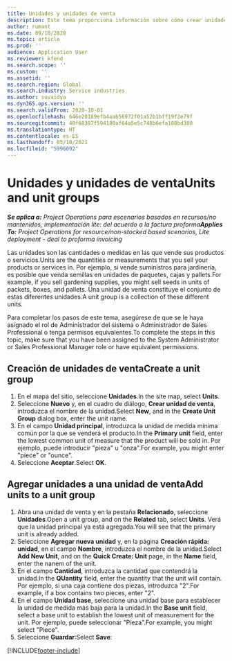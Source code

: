 ```yaml
---
title: Unidades y unidades de venta
description: Este tema proporciona información sobre cómo crear unidades y unidades de venta en Dynamics 365 Project Operations.
author: rumant
ms.date: 09/18/2020
ms.topic: article
ms.prod: ''
audience: Application User
ms.reviewer: kfend
ms.search.scope: ''
ms.custom: ''
ms.assetid: ''
ms.search.region: Global
ms.search.industry: Service industries
ms.author: suvaidya
ms.dyn365.ops.version: ''
ms.search.validFrom: 2020-10-01
ms.openlocfilehash: 646e20189efb4aab56972f01a52b1bff19f2e79f
ms.sourcegitcommit: 40f68387f594180af64a5e5c748b6efa188bd300
ms.translationtype: HT
ms.contentlocale: es-ES
ms.lasthandoff: 05/10/2021
ms.locfileid: "5996092"
---
```

# <a name="units-and-unit-groups"></a><span data-ttu-id="3fcd4-103">Unidades y unidades de venta</span><span class="sxs-lookup"><span data-stu-id="3fcd4-103">Units and unit groups</span></span>

<span data-ttu-id="3fcd4-104">_**Se aplica a:** Project Operations para escenarios basados en recursos/no mantenidos, implementación lite: del acuerdo a la factura proforma_</span><span class="sxs-lookup"><span data-stu-id="3fcd4-104">_**Applies To:** Project Operations for resource/non-stocked based scenarios, Lite deployment - deal to proforma invoicing_</span></span>

<span data-ttu-id="3fcd4-105">Las unidades son las cantidades o medidas en las que vende sus productos o servicios.</span><span class="sxs-lookup"><span data-stu-id="3fcd4-105">Units are the quantities or measurements that you sell your products or services in.</span></span> <span data-ttu-id="3fcd4-106">Por ejemplo, si vende suministros para jardinería, es posible que venda semillas en unidades de paquetes, cajas y pallets.</span><span class="sxs-lookup"><span data-stu-id="3fcd4-106">For example, if you sell gardening supplies, you might sell seeds in units of packets, boxes, and pallets.</span></span> <span data-ttu-id="3fcd4-107">Una unidad de venta constituye el conjunto de estas diferentes unidades.</span><span class="sxs-lookup"><span data-stu-id="3fcd4-107">A unit group is a collection of these different units.</span></span>

<span data-ttu-id="3fcd4-108">Para completar los pasos de este tema, asegúrese de que se le haya asignado el rol de Administrador del sistema o Administrador de Sales Professional o tenga permisos equivalentes.</span><span class="sxs-lookup"><span data-stu-id="3fcd4-108">To complete the steps in this topic, make sure that you have been assigned to the System Administrator or Sales Professional Manager role or have equivalent permissions.</span></span>

## <a name="create-a-unit-group"></a><span data-ttu-id="3fcd4-109">Creación de unidades de venta</span><span class="sxs-lookup"><span data-stu-id="3fcd4-109">Create a unit group</span></span>

1. <span data-ttu-id="3fcd4-110">En el mapa del sitio, seleccione **Unidades**.</span><span class="sxs-lookup"><span data-stu-id="3fcd4-110">In the site map, select **Units**.</span></span>
2. <span data-ttu-id="3fcd4-111">Seleccione **Nuevo** y, en el cuadro de diálogo, **Crear unidad de venta**, introduzca el nombre de la unidad.</span><span class="sxs-lookup"><span data-stu-id="3fcd4-111">Select **New**, and in the **Create Unit Group** dialog box, enter the unit name.</span></span>
3. <span data-ttu-id="3fcd4-112">En el campo **Unidad principal**, introduzca la unidad de medida mínima común por la que se venderá el producto.</span><span class="sxs-lookup"><span data-stu-id="3fcd4-112">In the **Primary unit** field, enter the lowest common unit of measure that the product will be sold in.</span></span> <span data-ttu-id="3fcd4-113">Por ejemplo, puede introducir "pieza" u "onza".</span><span class="sxs-lookup"><span data-stu-id="3fcd4-113">For example, you might enter "piece" or "ounce".</span></span>
4. <span data-ttu-id="3fcd4-114">Seleccione **Aceptar**.</span><span class="sxs-lookup"><span data-stu-id="3fcd4-114">Select **OK**.</span></span>

## <a name="add-units-to-a-unit-group"></a><span data-ttu-id="3fcd4-115">Agregar unidades a una unidad de venta</span><span class="sxs-lookup"><span data-stu-id="3fcd4-115">Add units to a unit group</span></span>

1. <span data-ttu-id="3fcd4-116">Abra una unidad de venta y en la pestaña **Relacionado**, seleccione **Unidades**.</span><span class="sxs-lookup"><span data-stu-id="3fcd4-116">Open a unit group, and on the **Related** tab, select **Units**.</span></span> <span data-ttu-id="3fcd4-117">Verá que la unidad principal ya está agregada.</span><span class="sxs-lookup"><span data-stu-id="3fcd4-117">You will see that the primary unit is already added.</span></span>
2. <span data-ttu-id="3fcd4-118">Seleccione **Agregar nueva unidad** y, en la página **Creación rápida: unidad**, en el campo **Nombre**, introduzca el nombre de la unidad.</span><span class="sxs-lookup"><span data-stu-id="3fcd4-118">Select **Add New Unit**, and on the **Quick Create: Unit** page, in the **Name** field, enter the nanem of the unit.</span></span>
3. <span data-ttu-id="3fcd4-119">En el campo **Cantidad**, introduzca la cantidad que contendrá la unidad.</span><span class="sxs-lookup"><span data-stu-id="3fcd4-119">In the **QUantity** field, enter the quantity that the unit will contain.</span></span> <span data-ttu-id="3fcd4-120">Por ejemplo, si una caja contiene dos piezas, introduzca "2".</span><span class="sxs-lookup"><span data-stu-id="3fcd4-120">For example, if a box contains two pieces, enter "2".</span></span> 
4. <span data-ttu-id="3fcd4-121">En el campo **Unidad base**, seleccione una unidad base para establecer la unidad de medida más baja para la unidad.</span><span class="sxs-lookup"><span data-stu-id="3fcd4-121">In the **Base unit** field, select a base unit to establish the lowest unit of measurement for the unit.</span></span> <span data-ttu-id="3fcd4-122">Por ejemplo, puede seleccionar "Pieza".</span><span class="sxs-lookup"><span data-stu-id="3fcd4-122">For example, you might select "Piece".</span></span>
5. <span data-ttu-id="3fcd4-123">Seleccione **Guardar**:</span><span class="sxs-lookup"><span data-stu-id="3fcd4-123">Select **Save**:</span></span>


[!INCLUDE[footer-include](../includes/footer-banner.md)]